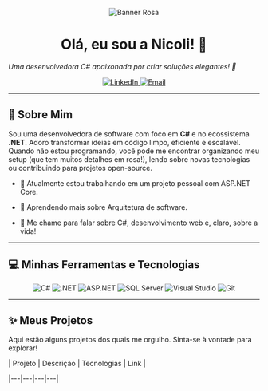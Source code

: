 <p align="center">

 <img src="https://i.imgur.com/JNGZoqR.gif" alt="Banner Rosa"/>

</p>



<h1 align="center">Olá, eu sou a Nicoli! 👋</h1>



<p align="center">

 <em>Uma desenvolvedora C# apaixonada por criar soluções elegantes! 🌸</em>

</p>



<p align="center">

 <a href="https://www.linkedin.com/in/seu-usuario/">

  <img src="https://img.shields.io/badge/LinkedIn-ff69b4?style=for-the-badge&logo=linkedin&logoColor=white" alt="LinkedIn"/>

 </a>

 <a href="mailto:seu-email@exemplo.com">

  <img src="https://img.shields.io/badge/Email-ff69b4?style=for-the-badge&logo=gmail&logoColor=white" alt="Email"/>

 </a>

</p>



---



## 🎀 Sobre Mim



Sou uma desenvolvedora de software com foco em **C#** e no ecossistema **.NET**. Adoro transformar ideias em código limpo, eficiente e escalável. Quando não estou programando, você pode me encontrar organizando meu setup (que tem muitos detalhes em rosa!), lendo sobre novas tecnologias ou contribuindo para projetos open-source.



- 🔭 Atualmente estou trabalhando em um projeto pessoal com ASP.NET Core.

- 🌱 Aprendendo mais sobre Arquitetura de software.

- 💬 Me chame para falar sobre C#, desenvolvimento web e, claro, sobre a vida!



---



## 💻 Minhas Ferramentas e Tecnologias



<p align="center">

 <img src="https://img.shields.io/badge/C%23-ff69b4?style=for-the-badge&logo=c-sharp&logoColor=white" alt="C#"/>

 <img src="https://img.shields.io/badge/.NET-ff69b4?style=for-the-badge&logo=.net&logoColor=white" alt=".NET"/>

 <img src="https://img.shields.io/badge/ASP.NET-ff69b4?style=for-the-badge&logo=asp.net&logoColor=white" alt="ASP.NET"/>

 <img src="https://img.shields.io/badge/SQL_Server-ff69b4?style=for-the-badge&logo=microsoft-sql-server&logoColor=white" alt="SQL Server"/>

 <img src="https://img.shields.io/badge/Visual_Studio-ff69b4?style=for-the-badge&logo=visual-studio&logoColor=white" alt="Visual Studio"/>

 <img src="https://img.shields.io/badge/Git-ff69b4?style=for-the-badge&logo=git&logoColor=white" alt="Git"/>

</p>



---



## ✨ Meus Projetos



Aqui estão alguns projetos dos quais me orgulho. Sinta-se à vontade para explorar!



| Projeto | Descrição | Tecnologias | Link |

|---|---|---|---|

